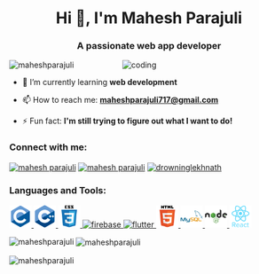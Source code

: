 <h1 align="center">Hi 👋, I'm Mahesh Parajuli</h1>
<h3 align="center">A passionate web app developer</h3>

<img align="right" alt="coding" width="300" src="https://media0.giphy.com/media/bGgsc5mWoryfgKBx1u/giphy.gif?cid=6c09b952h8s5sosfugb2tqk7oq3wsiwc3fezgg43rppww7qt&ep=v1_gifs_search&rid=giphy.gif&ct=g">

<p align="left"> <img src="https://komarev.com/ghpvc/?username=maheshparajuli&label=Profile%20views&color=0e75b6&style=flat" alt="maheshparajuli" /> </p>

- 🌱 I’m currently learning **web development**

- 📫 How to reach me: **maheshparajuli717@gmail.com**

- ⚡ Fun fact: **I'm still trying to figure out what I want to do!**

<h3 align="left">Connect with me:</h3>
<p align="left">
  <a href="https://linkedin.com/in/mahesh%20parajuli" target="blank"><img align="center" src="https://raw.githubusercontent.com/rahuldkjain/github-profile-readme-generator/master/src/images/icons/Social/linked-in-alt.svg" alt="mahesh parajuli" height="30" width="40" /></a>
  <a href="https://fb.com/mahesh%20parajuli" target="blank"><img align="center" src="https://raw.githubusercontent.com/rahuldkjain/github-profile-readme-generator/master/src/images/icons/Social/facebook.svg" alt="mahesh parajuli" height="30" width="40" /></a>
  <a href="https://instagram.com/drowninglekhnath" target="blank"><img align="center" src="https://raw.githubusercontent.com/rahuldkjain/github-profile-readme-generator/master/src/images/icons/Social/instagram.svg" alt="drowninglekhnath" height="30" width="40" /></a>
</p>

<h3 align="left">Languages and Tools:</h3>
<p align="left"> 
  <a href="https://www.cprogramming.com/" target="_blank" rel="noreferrer"> 
    <img src="https://raw.githubusercontent.com/devicons/devicon/master/icons/c/c-original.svg" alt="c" width="40" height="40"/> 
  </a> 
  <a href="https://www.w3schools.com/cpp/" target="_blank" rel="noreferrer"> 
    <img src="https://raw.githubusercontent.com/devicons/devicon/master/icons/cplusplus/cplusplus-original.svg" alt="cplusplus" width="40" height="40"/> 
  </a> 
  <a href="https://www.w3schools.com/css/" target="_blank" rel="noreferrer"> 
    <img src="https://raw.githubusercontent.com/devicons/devicon/master/icons/css3/css3-original-wordmark.svg" alt="css3" width="40" height="40"/> 
  </a> 
  <a href="https://firebase.google.com/" target="_blank" rel="noreferrer"> 
    <img src="https://www.vectorlogo.zone/logos/firebase/firebase-icon.svg" alt="firebase" width="40" height="40"/> 
  </a> 
  <a href="https://flutter.dev" target="_blank" rel="noreferrer"> 
    <img src="https://www.vectorlogo.zone/logos/flutterio/flutterio-icon.svg" alt="flutter" width="40" height="40"/> 
  </a> 
  <a href="https://www.w3.org/html/" target="_blank" rel="noreferrer"> 
    <img src="https://raw.githubusercontent.com/devicons/devicon/master/icons/html5/html5-original-wordmark.svg" alt="html5" width="40" height="40"/> 
  </a> 
  <a href="https://www.mysql.com/" target="_blank" rel="noreferrer"> 
    <img src="https://raw.githubusercontent.com/devicons/devicon/master/icons/mysql/mysql-original-wordmark.svg" alt="mysql" width="40" height="40"/> 
  </a> 
  <a href="https://nodejs.org" target="_blank" rel="noreferrer"> 
    <img src="https://raw.githubusercontent.com/devicons/devicon/master/icons/nodejs/nodejs-original-wordmark.svg" alt="nodejs" width="40" height="40"/> 
  </a> 
  <a href="https://reactjs.org/" target="_blank" rel="noreferrer"> 
    <img src="https://raw.githubusercontent.com/devicons/devicon/master/icons/react/react-original-wordmark.svg" alt="react" width="40" height="40"/> 
  </a> 
</p>

<p><img align="left" src="https://github-readme-stats.vercel.app/api/top-langs?username=maheshparajuli&show_icons=true&locale=en&layout=compact" alt="maheshparajuli" /></p>

<p>&nbsp;<img align="center" src="https://github-readme-stats.vercel.app/api?username=maheshparajuli&show_icons=true&locale=en" alt="maheshparajuli" /></p>

<p><img align="center" src="https://github-readme-streak-stats.herokuapp.com/?user=maheshparajuli&" alt="maheshparajuli" /></p>



